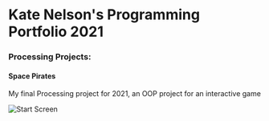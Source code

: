 # Kate Nelson's Programming Portfolio 2021

### Processing Projects:

#### Space Pirates 
My final Processing project for 2021, an OOP project for an interactive game 

![Start Screen](https://user-images.githubusercontent.com/80906139/111888072-e3864e00-899e-11eb-8951-267af8ef2ad3.png)
